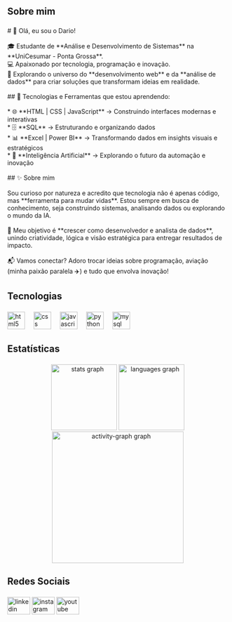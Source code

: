 <h2 align="left">Sobre mim</h2>

###

<p align="left"># 👋 Olá, eu sou o Dario!<br><br>🎓 Estudante de **Análise e Desenvolvimento de Sistemas** na **UniCesumar - Ponta Grossa**.<br>💻 Apaixonado por tecnologia, programação e inovação.<br>🚀 Explorando o universo do **desenvolvimento web** e da **análise de dados** para criar soluções que transformam ideias em realidade.<br><br>## 🚀 Tecnologias e Ferramentas que estou aprendendo:<br><br>* 🌐 **HTML | CSS | JavaScript** → Construindo interfaces modernas e interativas<br>* 🗄️ **SQL** → Estruturando e organizando dados<br>* 📊 **Excel | Power BI** → Transformando dados em insights visuais e estratégicos<br>* 🤖 **Inteligência Artificial** → Explorando o futuro da automação e inovação<br><br>## ✨ Sobre mim<br><br>Sou curioso por natureza e acredito que tecnologia não é apenas código, mas **ferramenta para mudar vidas**. Estou sempre em busca de conhecimento, seja construindo sistemas, analisando dados ou explorando o mundo da IA.<br><br>📌 Meu objetivo é **crescer como desenvolvedor e analista de dados**, unindo criatividade, lógica e visão estratégica para entregar resultados de impacto.<br><br>📬 Vamos conectar? Adoro trocar ideias sobre programação, aviação (minha paixão paralela ✈️) e tudo que envolva inovação!</p>

###

<h2 align="left">Tecnologias</h2>

###

<div align="left">
  <img src="https://skillicons.dev/icons?i=html" height="40" alt="html5 logo"  />
  <img width="12" />
  <img src="https://skillicons.dev/icons?i=css" height="40" alt="css logo"  />
  <img width="12" />
  <img src="https://skillicons.dev/icons?i=js" height="40" alt="javascript logo"  />
  <img width="12" />
  <img src="https://skillicons.dev/icons?i=py" height="40" alt="python logo"  />
  <img width="12" />
  <img src="https://skillicons.dev/icons?i=mysql" height="40" alt="mysql logo"  />
</div>

###

<h2 align="left">Estatísticas</h2>

###

<div align="center">
  <img src="https://github-readme-stats.vercel.app/api?username=dariokavalkeviski&hide_title=false&hide_rank=false&show_icons=true&include_all_commits=true&count_private=true&disable_animations=false&theme=gruvbox_light&locale=en&hide_border=false&order=1" height="150" alt="stats graph"  />
  <img src="https://github-readme-stats.vercel.app/api/top-langs?username=dariokavalkeviski&locale=en&hide_title=false&layout=compact&card_width=320&langs_count=5&theme=gruvbox_light&hide_border=false&order=2" height="150" alt="languages graph"  />
  <img src="https://github-readme-activity-graph.vercel.app/graph?username=dariokavalkeviski&radius=16&theme=gruvbox&area=true&order=5" height="300" alt="activity-graph graph"  />
</div>

###

<h2 align="left">Redes Sociais</h2>

###

<div align="left">
  <img src="https://raw.githubusercontent.com/maurodesouza/profile-readme-generator/master/src/assets/icons/social/linkedin/default.svg" width="52" height="40" alt="linkedin logo"  />
  <img src="https://raw.githubusercontent.com/maurodesouza/profile-readme-generator/master/src/assets/icons/social/instagram/default.svg" width="52" height="40" alt="instagram logo"  />
  <img src="https://raw.githubusercontent.com/maurodesouza/profile-readme-generator/master/src/assets/icons/social/youtube/default.svg" width="52" height="40" alt="youtube logo"  />
</div>

###
